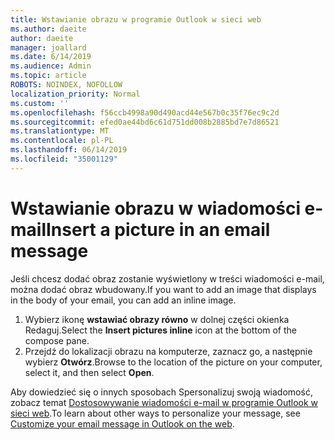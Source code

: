 ```yaml
---
title: Wstawianie obrazu w programie Outlook w sieci web
ms.author: daeite
author: daeite
manager: joallard
ms.date: 6/14/2019
ms.audience: Admin
ms.topic: article
ROBOTS: NOINDEX, NOFOLLOW
localization_priority: Normal
ms.custom: ''
ms.openlocfilehash: f56ccb4998a90d490acd44e567b0c35f76ec9c2d
ms.sourcegitcommit: efed0ae44bd6c61d751dd008b2885bd7e7d86521
ms.translationtype: MT
ms.contentlocale: pl-PL
ms.lasthandoff: 06/14/2019
ms.locfileid: "35001129"
---
```

# <a name="insert-a-picture-in-an-email-message"></a><span data-ttu-id="7298a-102">Wstawianie obrazu w wiadomości e-mail</span><span class="sxs-lookup"><span data-stu-id="7298a-102">Insert a picture in an email message</span></span>

<span data-ttu-id="7298a-103">Jeśli chcesz dodać obraz zostanie wyświetlony w treści wiadomości e-mail, można dodać obraz wbudowany.</span><span class="sxs-lookup"><span data-stu-id="7298a-103">If you want to add an image that displays in the body of your email, you can add an inline image.</span></span>

1. <span data-ttu-id="7298a-104">Wybierz ikonę **wstawiać obrazy równo** w dolnej części okienka Redaguj.</span><span class="sxs-lookup"><span data-stu-id="7298a-104">Select the **Insert pictures inline** icon at the bottom of the compose pane.</span></span>
1. <span data-ttu-id="7298a-105">Przejdź do lokalizacji obrazu na komputerze, zaznacz go, a następnie wybierz **Otwórz**.</span><span class="sxs-lookup"><span data-stu-id="7298a-105">Browse to the location of the picture on your computer, select it, and then select **Open**.</span></span>

<span data-ttu-id="7298a-106">Aby dowiedzieć się o innych sposobach Spersonalizuj swoją wiadomość, zobacz temat [Dostosowywanie wiadomości e-mail w programie Outlook w sieci web](https://support.office.com/article/079442eb-6b41-4ff5-b6e0-a83d3967ac41).</span><span class="sxs-lookup"><span data-stu-id="7298a-106">To learn about other ways to personalize your message, see [Customize your email message in Outlook on the web](https://support.office.com/article/079442eb-6b41-4ff5-b6e0-a83d3967ac41).</span></span>